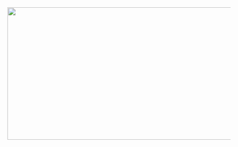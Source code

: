 
<a href="https://www.gitanimals.org/en_US?utm_medium=image&utm_source=bildno&utm_content=farm">
  <img
    src="https://render.gitanimals.org/farms/bildno"
    width="600"
    height="300"
  />
</a>

